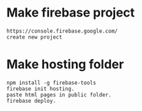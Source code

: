 # Make firebase project

    https://console.firebase.google.com/
    create new project

# Make hosting folder

    npm install -g firebase-tools
    firebase init hosting.
    paste html pages in public folder.
    firebase deploy.